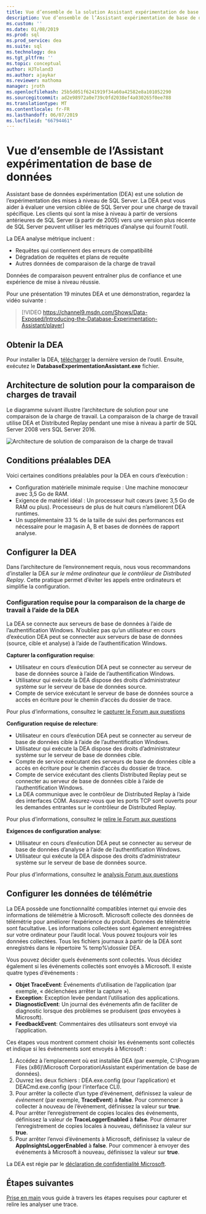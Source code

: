```yaml
---
title: Vue d’ensemble de la solution Assistant expérimentation de base de données pour SQL Server met à niveau
description: Vue d’ensemble de l’Assistant expérimentation de base de données
ms.custom: ''
ms.date: 01/08/2019
ms.prod: sql
ms.prod_service: dea
ms.suite: sql
ms.technology: dea
ms.tgt_pltfrm: ''
ms.topic: conceptual
author: HJToland3
ms.author: ajaykar
ms.reviewer: mathoma
manager: jroth
ms.openlocfilehash: 25b5d051f6241919f34a60a42582e8a101052290
ms.sourcegitcommit: ad2e98972a0e739c0fd2038ef4a030265f0ee788
ms.translationtype: MT
ms.contentlocale: fr-FR
ms.lasthandoff: 06/07/2019
ms.locfileid: "66794461"
---
```

# <a name="overview-of-database-experimentation-assistant"></a>Vue d’ensemble de l’Assistant expérimentation de base de données

Assistant base de données expérimentation (DEA) est une solution de l’expérimentation des mises à niveau de SQL Server. La DEA peut vous aider à évaluer une version ciblée de SQL Server pour une charge de travail spécifique. Les clients qui sont la mise à niveau à partir de versions antérieures de SQL Server (à partir de 2005) vers une version plus récente de SQL Server peuvent utiliser les métriques d’analyse qui fournit l’outil. 

La DEA analyse métrique incluent :
- Requêtes qui contiennent des erreurs de compatibilité
- Dégradation de requêtes et plans de requête
- Autres données de comparaison de la charge de travail

Données de comparaison peuvent entraîner plus de confiance et une expérience de mise à niveau réussie.

Pour une présentation 19 minutes DEA et une démonstration, regardez la vidéo suivante :

> [!VIDEO https://channel9.msdn.com/Shows/Data-Exposed/Introducing-the-Database-Experimentation-Assistant/player]

## <a name="get-dea"></a>Obtenir la DEA

Pour installer la DEA, [télécharger](https://www.microsoft.com/download/details.aspx?id=54090) la dernière version de l’outil. Ensuite, exécutez le **DatabaseExperimentationAssistant.exe** fichier.

## <a name="solution-architecture-for-comparing-workloads"></a>Architecture de solution pour la comparaison de charges de travail

Le diagramme suivant illustre l’architecture de solution pour une comparaison de la charge de travail. La comparaison de la charge de travail utilise DEA et Distributed Replay pendant une mise à niveau à partir de SQL Server 2008 vers SQL Server 2016.

![Architecture de solution de comparaison de la charge de travail](./media/database-experimentation-assistant-overview/dea-overview-compare-solution-architecture.png)

## <a name="dea-prerequisites"></a>Conditions préalables DEA

Voici certaines conditions préalables pour la DEA en cours d’exécution :
- Configuration matérielle minimale requise : Une machine monocœur avec 3,5 Go de RAM.
- Exigence de matériel idéal : Un processeur huit cœurs (avec 3,5 Go de RAM ou plus). Processeurs de plus de huit cœurs n’améliorent DEA runtimes.
- Un supplémentaire 33 % de la taille de suivi des performances est nécessaire pour le magasin A, B et bases de données de rapport analyse.

## <a name="configure-dea"></a>Configurer la DEA

Dans l’architecture de l’environnement requis, nous vous recommandons d’installer la DEA *sur le même ordinateur que le contrôleur de Distributed Replay*. Cette pratique permet d’éviter les appels entre ordinateurs et simplifie la configuration.

### <a name="required-configuration-for-workload-comparison-by-using-dea"></a>Configuration requise pour la comparaison de la charge de travail à l’aide de la DEA

La DEA se connecte aux serveurs de base de données à l’aide de l’authentification Windows. N’oubliez pas qu’un utilisateur en cours d’exécution DEA peut se connecter aux serveurs de base de données (source, cible et analyse) à l’aide de l’authentification Windows.

**Capturer la configuration requise**:

*   Utilisateur en cours d’exécution DEA peut se connecter au serveur de base de données source à l’aide de l’authentification Windows.
*   Utilisateur qui exécute la DEA dispose des droits d’administrateur système sur le serveur de base de données source.
*   Compte de service exécutant le serveur de base de données source a accès en écriture pour le chemin d’accès du dossier de trace.

Pour plus d’informations, consultez le [capturer le Forum aux questions](database-experimentation-assistant-capture-trace.md#frequently-asked-questions-about-trace-capture)

**Configuration requise de relecture**: 

*   Utilisateur en cours d’exécution DEA peut se connecter au serveur de base de données cible à l’aide de l’authentification Windows.
*   Utilisateur qui exécute la DEA dispose des droits d’administrateur système sur le serveur de base de données cible.
*   Compte de service exécutant des serveurs de base de données cible a accès en écriture pour le chemin d’accès du dossier de trace.
*   Compte de service exécutant des clients Distributed Replay peut se connecter au serveur de base de données cible à l’aide de l’authentification Windows.
*   La DEA communique avec le contrôleur de Distributed Replay à l’aide des interfaces COM. Assurez-vous que les ports TCP sont ouverts pour les demandes entrantes sur le contrôleur de Distributed Replay.

Pour plus d’informations, consultez le [relire le Forum aux questions](database-experimentation-assistant-replay-trace.md#frequently-asked-questions-about-trace-replay)

**Exigences de configuration analyse**: 

*   Utilisateur en cours d’exécution DEA peut se connecter au serveur de base de données d’analyse à l’aide de l’authentification Windows.
*   Utilisateur qui exécute la DEA dispose des droits d’administrateur système sur le serveur de base de données source.

Pour plus d’informations, consultez le [analysis Forum aux questions](database-experimentation-assistant-create-report.md#frequently-asked-questions-about-analysis-reports)

## <a name="set-up-telemetry"></a>Configurer les données de télémétrie

La DEA possède une fonctionnalité compatibles internet qui envoie des informations de télémétrie à Microsoft. Microsoft collecte des données de télémétrie pour améliorer l’expérience du produit. Données de télémétrie sont facultative. Les informations collectées sont également enregistrées sur votre ordinateur pour l’audit local. Vous pouvez toujours voir les données collectées. Tous les fichiers journaux à partir de la DEA sont enregistrés dans le répertoire % temp%\\dossier DEA.

Vous pouvez décider quels événements sont collectés. Vous décidez également si les événements collectés sont envoyés à Microsoft. Il existe quatre types d’événements :

*   **Objet TraceEvent**: Événements d’utilisation de l’application (par exemple, « déclenchées arrêter la capture »).
*   **Exception**: Exception levée pendant l’utilisation des applications.
*   **DiagnosticEvent**: Un journal des événements afin de faciliter de diagnostic lorsque des problèmes se produisent (*pas* envoyées à Microsoft).
*   **FeedbackEvent**: Commentaires des utilisateurs sont envoyé via l’application.

Ces étapes vous montrent comment choisir les événements sont collectés et indique si les événements sont envoyés à Microsoft :

1.  Accédez à l’emplacement où est installée DEA (par exemple, C:\\Program Files (x86)\\Microsoft Corporation\\Assistant expérimentation de base de données).
2.  Ouvrez les deux fichiers : DEA.exe.config (pour l’application) et DEACmd.exe.config (pour l’interface CLI).
3.  Pour arrêter la collecte d’un type d’événement, définissez la valeur de *événement* (par exemple, **TraceEvent**) à **false**. Pour commencer à collecter à nouveau de l’événement, définissez la valeur sur **true**.
4.  Pour arrêter l’enregistrement de copies locales des événements, définissez la valeur de **TraceLoggerEnabled** à **false**. Pour démarrer l’enregistrement de copies locales à nouveau, définissez la valeur sur **true**.
5.  Pour arrêter l’envoi d’événements à Microsoft, définissez la valeur de **AppInsightsLoggerEnabled** à **false**. Pour commencer à envoyer des événements à Microsoft à nouveau, définissez la valeur sur **true**.

La DEA est régie par le [déclaration de confidentialité Microsoft](https://aka.ms/dea-privacy).

## <a name="next-steps"></a>Étapes suivantes

[Prise en main](database-experimentation-assistant-get-started.md) vous guide à travers les étapes requises pour capturer et relire les analyser une trace.
